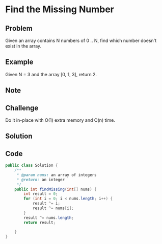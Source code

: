 Find the Missing Number
===


Problem
-------

Given an array contains N numbers of 0 .. N, find which number doesn't exist in the array.

Example
-------

Given N = 3 and the array [0, 1, 3], return 2.

Note
---------

Challenge
---------

Do it in-place with O(1) extra memory and O(n) time.

Solution
--------

Code
----

```java
public class Solution {
    /**    
     * @param nums: an array of integers
     * @return: an integer
     */
    public int findMissing(int[] nums) {
        int result = 0;
        for (int i = 0; i < nums.length; i++) {
            result ^= i;
            result ^= nums[i];
        }
        result ^= nums.length;
        return result;
        
    }
}
```